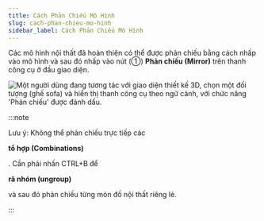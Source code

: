 ```yaml
---
title: Cách Phản Chiếu Mô Hình
slug: cach-phan-chieu-mo-hinh
sidebar_label: Cách Phản Chiếu Mô Hình
---
```


Các mô hình nội thất đã hoàn thiện có thể được phản chiếu bằng cách nhấp vào mô hình và sau đó nhấp vào nút (①) **Phản chiếu (Mirror)** trên thanh công cụ ở đầu giao diện.

![Một người dùng đang tương tác với giao diện thiết kế 3D, chọn một đối tượng (ghế sofa) và hiển thị thanh công cụ theo ngữ cảnh, với chức năng 'Phản chiếu' được đánh dấu.](https://storage.googleapis.com/jegavn_kb/images/615b36fa-42fb-4bf0-9eaf-2fc608feb323.png)

:::note

Lưu ý: Không thể phản chiếu trực tiếp các 

**tổ hợp (Combinations)**

. Cần phải nhấn CTRL+B để 

**rã nhóm (ungroup)**

 và sau đó phản chiếu từng món đồ nội thất riêng lẻ.

:::
